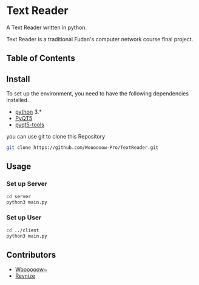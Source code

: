# Text Reader

A Text Reader written in python.

Text Reader is a traditional Fudan's computer network course final project.

## Table of Contents

## Install

To set up the environment, you need to have the following dependencies installed.

- [python](https://www.python.org/) 3.*
- [PyQT5](https://pypi.org/project/PyQt5/)
- [pyqt5-tools](https://pypi.org/project/pyqt5-tools/)

you can use git to clone this Repository

```bash
git clone https://github.com/Woooooow-Pro/TextReader.git
```

## Usage

### Set up Server

```bash
cd server
python3 main.py
```

### Set up User

```bash
cd ../client
python3 main.py
```

## Contributors

- [Woooooow~](https://github.com/Woooooow-Pro)
- [Revnize](https://github.com/Revnize)